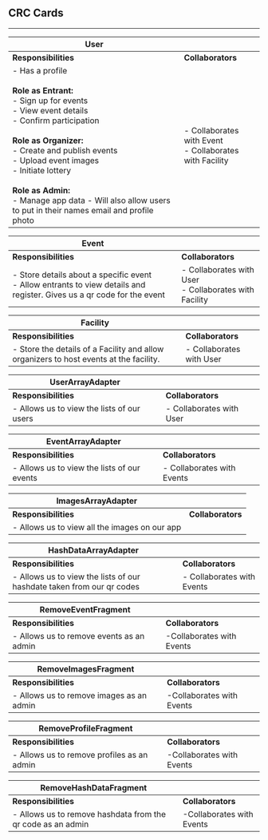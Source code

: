 ## CRC Cards
----------

| **User**              |                   | 
|-----------------------|-------------------|
| **Responsibilities**  | **Collaborators** |
| - Has a profile<br><br>**Role as Entrant:** <br> - Sign up for events <br> - View event details <br> - Confirm participation <br> <br> **Role as Organizer:** <br> - Create and publish events <br> - Upload event images <br> - Initiate lottery <br> <br> **Role as Admin:** <br> - Manage app data - Will also allow users to put in their names email and profile photo| - Collaborates with Event <br>  - Collaborates with Facility|


| **Event**             |                   | 
|-----------------------|-------------------|
| **Responsibilities**  | **Collaborators** |
| - Store details about a specific event <br> - Allow entrants to view details and register. Gives us a qr code for the event | - Collaborates with User <br> - Collaborates with Facility   |


| **Facility**          |                   | 
|-----------------------|-------------------|
| **Responsibilities**  | **Collaborators** |
| - Store the details of a Facility and allow organizers to host events at the facility.  | - Collaborates with User <br> |

| **UserArrayAdapter** |                   | 
|-----------------------|-------------------|
| **Responsibilities**  | **Collaborators** |
| - Allows us to view the lists of our users   | - Collaborates with User <br>  |


| **EventArrayAdapter**|                   | 
|-----------------------|-------------------|
| **Responsibilities**  | **Collaborators** |
| - Allows us to view the lists of our events  | - Collaborates with Events <br>  |

| **ImagesArrayAdapter**|                   | 
|-----------------------|-------------------|
| **Responsibilities**  | **Collaborators** |
| - Allows us to view all the images on our app  |  |

| **HashDataArrayAdapter**|                   | 
|-----------------------|-------------------|
| **Responsibilities**  | **Collaborators** |
| - Allows us to view the lists of our hashdate taken from our qr codes  | - Collaborates with Events <br>  |

| **RemoveEventFragment**|                   | 
|------------------------|-------------------|
| **Responsibilities**   | **Collaborators** |
| - Allows us to remove events as an admin  | -Collaborates with Events<br>  |

| **RemoveImagesFragment**|                   | 
|------------------------|-------------------|
| **Responsibilities**   | **Collaborators** |
| - Allows us to remove images as an admin  | -Collaborates with Events<br>  |

| **RemoveProfileFragment**|                   | 
|------------------------|-------------------|
| **Responsibilities**   | **Collaborators** |
| - Allows us to remove profiles as an admin  | -Collaborates with Events<br>  |

| **RemoveHashDataFragment**|                   | 
|---------------------------|-------------------|
| **Responsibilities**      | **Collaborators** |
| - Allows us to remove hashdata from the qr code as an admin  | -Collaborates with Events<br>  |

